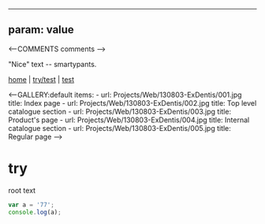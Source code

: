 
---
param: value
---

<--COMMENTS comments -->

"Nice" text -- smartypants.

<a href="#/">home</a>
|
<a href="#/try/test">try/test</a>
|
<a href="#/test">test</a>

<--GALLERY:default
  items:
    -
      url: Projects/Web/130803-ExDentis/001.jpg
      title: Index page
    -
      url: Projects/Web/130803-ExDentis/002.jpg
      title: Top level catalogue section
    -
      url: Projects/Web/130803-ExDentis/003.jpg
      title: Product's page
    -
      url: Projects/Web/130803-ExDentis/004.jpg
      title: Internal catalogue section
    -
      url: Projects/Web/130803-ExDentis/005.jpg
      title: Regular page
-->

# try

root text

```js
var a = '77';
console.log(a);
```
